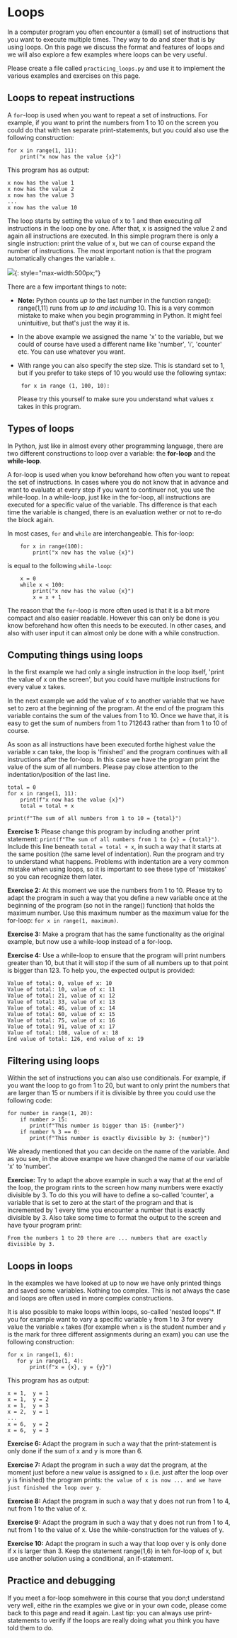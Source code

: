 # Loops

In a computer program you often encounter a (small) set of instructions that you want to execute multiple times. They way to do and steer that is by using loops. On this page we discuss the format and features of loops and we will also explore a few examples where loops can be very useful.

Please create a file called `practicing_loops.py` and use it to implement the various examples and exercises on this page.

## Loops to repeat instructions

<!-- ![embed](https://player.vimeo.com/video/287247060) -->

A `for`-loop is used when you want to repeat a set of instructions. For example, if you want to print the numbers from 1 to 10 on the screen you could do that with ten separate print-statements, but you could also use the following construction:

    for x in range(1, 11):
        print("x now has the value {x}")

This program has as output:

    x now has the value 1
    x now has the value 2
    x now has the value 3
    ...
    x now has the value 10

The loop starts by setting the value of x to 1 and then executing *all* instructions in the loop one by one. After that, x is assigned the value 2 and again all instructions are executed. In this simple program there is only a single instruction: print the value of x, but we can of course expand the number of instructions. The most important notion is that the program automatically changes the variable `x`.


![](Loopsexplanation.png){: style="max-width:500px;"}


There are a few important things to note:

-   **Note:** Python counts *up to* the last number in the function range(): range(1,11) runs from *up to and including* 10. This is a very common mistake to make when you begin programming in Python. It might feel unintuitive, but that's just the way it is.

-   In the above example we assigned the name 'x' to the variable, but we could of course have used a different name like 'number', 'i', 'counter' etc. You can use whatever you want.

-   With range you can also specify the step size. This is standard set to 1, but if you prefer to take steps of 10 you would use the following syntax:

         for x in range (1, 100, 10):

    Please try this yourself to make sure you understand what values x takes in this program.


## Types of loops

In Python, just like in almost every other programming language, there are two different constructions to loop over a variable: the **for-loop** and the **while-loop**.

A for-loop is used when you know beforehand how often you want to repeat the set of instructions. In cases where you do not know that in advance and want to evaluate at every step if you want to continuer not, you use the while-loop. In a while-loop, just like in the for-loop, all instructions are executed for a specific value of the variable. Ths difference is that each time the variable is changed, there is an evaluation wether or not to re-do the block again.

In most cases, `for` and `while` are interchangeable. This for-loop:

	    for x in range(100):
	        print("x now has the value {x}")

is equal to the following `while-loop`:

	    x = 0
	    while x < 100:
	        print("x now has the value {x}")
	        x = x + 1

The reason that the `for`-loop is more often used is that it is a bit more compact and also easier readable. However this can only be done is you know beforehand how often this needs to be executed. In other cases, and also with user input it can almost only be done with a while construction.

<!-- ![embed](https://player.vimeo.com/video/287247106) -->

## Computing things using loops

In the first example we had only a single instruction in the loop itself, 'print the value of x on the screen', but you could have multiple instructions for every value x takes.

<!-- ![embed](https://player.vimeo.com/video/287247088) -->

In the next example we add the value of x to another variable that we have set to zero at the beginning of the program. At the end of the program this variable contains the sum of the values from 1 to 10. Once we have that, it is easy to get the sum of numbers from 1 to 712643 rather than from 1 to 10 of course.

As soon as all instructions have been executed forthe highest value the variable x can take, the loop is 'finished' and the program continues with all instructions after the for-loop. In this case we have the program print the value of the sum of all numbers. Please pay close attention to the indentation/position of the last line.

    total = 0
    for x in range(1, 11):
        print(f"x now has the value {x}")
        total = total + x

    print(f"The sum of all numbers from 1 to 10 = {total}")


**Exercise 1:** Please change this program by including another print statement: `print(f"The sum of all numbers from 1 to {x} = {total}")`. Include this line beneath `total = total + x`, in such a way that it starts at the same position (the same level of indentation). Run the program and try to understand what happens. Problems with indentation are a very common mistake when using loops, so it is important to see these type of 'mistakes' so you can recognize them later.

**Exercise 2:** At this moment we use the numbers from 1 to 10. Please try to adapt the program in such a way that you define a new variable once at the beginning of the program (so not in the range() function) that holds the maximum number. Use this maximum number as the maximum value for the for-loop: `for x in range(1, maximum)`.

**Exercise 3:** Make a program that has the same functionality as the original example, but now use a while-loop instead of a for-loop.

**Exercise 4:** Use a while-loop to ensure that the program will print numbers greater than 10, but that it will stop if the sum of all numbers up to that point is bigger than 123. To help you, the expected output is provided:

	Value of total: 0, value of x: 10
	Value of total: 10, value of x: 11
	Value of total: 21, value of x: 12
	Value of total: 33, value of x: 13
	Value of total: 46, value of x: 14
	Value of total: 60, value of x: 15
	Value of total: 75, value of x: 16
	Value of total: 91, value of x: 17
	Value of total: 108, value of x: 18
	End value of total: 126, end value of x: 19



## Filtering using loops

<!-- ![embed](https://player.vimeo.com/video/287247135) -->

Within the set of instructions you can also use conditionals. For example, if you want the loop to go from 1 to 20, but want to only print the numbers that are larger than 15 or numbers if it is divisible by three you could use the following code:

    for number in range(1, 20):
        if number > 15:
		   print(f"This number is bigger than 15: {number}")
        if number % 3 == 0:
		   print(f"This number is exactly divisible by 3: {number}")

We already mentioned that you can decide on the name of the variable. And as you see, in the above exampe we have changed the name of our variable 'x' to 'number'.

**Exercise:** Try to adapt the above example in such a way that at the end of the loop, the program rints to the screen how many numbers were exactly divisible by 3. To do this you will have to define a so-called 'counter', a variable that is set to zero at the start of the program and that is incremented by 1 every time you encounter a number that is exactly divisible by 3. Also take some time to format the output to the screen and have tyour program print:

    From the numbers 1 to 20 there are ... numbers that are exactly divisible by 3.


## Loops in loops

In the examples we have looked at up to now we have only printed things and saved some variables. Nothing too complex. This is not always the case and loops are often used in more complex constructions.

It is also possible to make loops within loops, so-called 'nested loops'*. If you for example want to vary a specific variable `y` from 1 to 3 for every value the variable `x` takes (for example when `x` is the student number and `y` is the mark for three different assignments during an exam) you can use the following construction:

    for x in range(1, 6):
       for y in range(1, 4):
           print(f"x = {x}, y = {y}")

This program has as output:

    x = 1,  y = 1
    x = 1,  y = 2
    x = 1,  y = 3
    x = 2,  y = 1
    ...
    x = 6,  y = 2
    x = 6,  y = 3

**Exercise 6:** Adapt the program in such a way that the print-statement is only done if the sum of x and y is more than 6.

**Exercise 7:** Adapt the program in such a way dat the program, at the moment just before a new value is assigned to `x` (i.e. just after the loop over y is finished) the program prints: `the value of x is now ... and we have just finished the loop over y`.

**Exercise 8:** Adapt the program in such a way that y does not run from 1 to 4, nut from 1 to the value of x.

**Exercise 9:** Adapt the program in such a way that y does not run from 1 to 4, nut from 1 to the value of x. Use the while-construction for the values of y.

**Exercise 10:** Adapt the program in such a way that loop over y is only done if x is larger than 3. Keep the statement range(1,6) in teh for-loop of x, but use another solution using a conditional, an if-statement.

## Practice and  debugging

If you meet a for-loop somehwere in this course that you don;t understand very well, eithe rin the examples we give or in your own code, please come back to this page and read it again. Last tip: you can always use print-statements to verify if the loops are really doing what you think you have told them to do.
